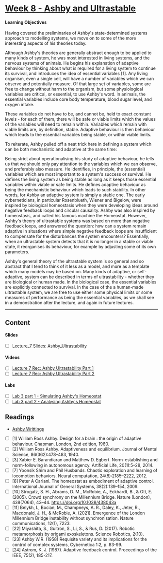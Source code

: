 # [Week 8 - Ashby and Ultrastable](https://canvas.sussex.ac.uk/courses/31028/pages/week-8-ashby-and-ultrastable-systems?module_item_id=1500418)
#### Learning Objectives
Having covered the preliminaries of Ashby's state-determined systems approach to modelling systems, we move on to some of the more interesting aspects of his theories today.  

Although Ashby's theories are generally abstract enough to be applied to many kinds of system, he was most interested in living systems, and the nervous systems of animals. He begins his explanation of adaptive behaviour by thinking about what is required for a living system to continue its survival, and introduces the idea of essential variables [1]. Any living organism, even a single cell, will have a number of variables which we can observe and potentially measure. Of that large set of variables, some are free to change without harm to the organism, but some physiological variables are critical, or essential, to use Ashby's word. In animals, the essential variables include core body temperature, blood sugar level, and oxygen intake.

These variables do not have to be, and cannot be, held to exact constant levels - for each of them, there will be safe or viable limits which the values of the variables will need to remain within. Variables which remain with viable limits are, by definition, stable. Adaptive behaviour is then behaviour which leads to the essential variables being stable, or within viable limits. 

To reiterate, Ashby pulled off a neat trick here in defining a system which can be both mechanistic and adaptive at the same time:

Being strict about operationalising his study of adaptive behaviour, he tells us that we should only pay attention to the variables which we can observe, and preferably also measure.
He identifies, in principle, the (essential) variables which are most important to a system's success or survival.
He defines the living system as being stable as long as it keeps those essential variables within viable or safe limits.
He defines adaptive behaviour as being the mechanistic behaviour which leads to such stability. In other words, for Ashby an adaptive system is simply a stable one.
The early cyberneticians, in particular Rosenblueth, Wiener and Bigelow, were inspired by biological homeostasis when they were developing ideas around negative feedback loops and circular causality. Ashby was also inspired by homeostasis, and called his famous machine the Homeostat. However, Ashby's theory of ultrastable systems was based on more than negative feedback loops, and answered the question: how can a system remain adaptive in situations where simple negative feedback loops are insufficient to compensate for the disturbances the system encounters? Essentially, when an ultrastable system detects that it is no longer in a stable or viable state, it reorganises its behaviour, for example by adjusting some of its own parameters.

Ashby's general theory of the ultrastable system is so general and so abstract that I tend to think of it less as a model, and more as a template which many models may be based on. Many kinds of adaptive, or self-adaptive, system can be described in terms of ultrastability - whether they are biological or human made. In the biological case, the essential variables are explicitly connected to survival. In the case of the a human-made ultrastable system, we are free to use either some physical limits or some measures of performance as being the essential variables, as we shall see in a demonstration after the lecture, and again in future lectures.

---

## Content
#### Slides
- [ ] [Lecture_7 Slides: Ashby_Ultrastability](https://canvas.sussex.ac.uk/courses/31028/files/5629457?wrap=1)
#### Videos
- [ ] [Lecture 7 Rec: Ashby Ultrastability Part 1](https://sussex.cloud.panopto.eu/Panopto/Pages/Viewer.aspx?id=d77159fc-166c-4689-8bfd-b2ac00e7963b#:~:text=Lecture%20learning-,outcomes,-18%3A00)
- [ ] [Lecture 7 Rec: Ashby Ultrastability Part 2](https://sussex.cloud.panopto.eu/Panopto/Pages/Viewer.aspx?id=7705af40-c56f-4a11-94a6-b2b1010bf813)
#### Labs
- [ ] [Lab 3 part 1 - Simulating Ashby's Homeostat](https://canvas.sussex.ac.uk/courses/31028/pages/lab-3-part-1-simulating-ashbys-homeostat?module_item_id=1500792)
- [ ] [Lab 3 part 2 - Analysing Ashby's Homeostat](https://canvas.sussex.ac.uk/courses/31028/pages/lab-3-part-2-analysing-ashbys-homeostat?module_item_id=1500793)

## Readings
- [Ashby Writtings](https://canvas.sussex.ac.uk/courses/31028/pages/cybernetics-resources)

- [ ] [1] William Ross Ashby. Design for a brain : the origin of adaptive behaviour. Chapman, London, 2nd edition, 1960.
- [ ] [2] William Ross Ashby. Adaptiveness and equilibrium. Journal of Mental Science, 86(362):478–483, 1940.
- [ ] [3] Xabier E. Barandiaran and Matthew D. Egbert. Norm-establishing and norm-following in autonomous agency. Artificial Life, 20(1):5–28, 2014.
- [ ] [7] Yoonsik Shim and Phil Husbands. Chaotic exploration and learning of locomotion behaviors. Neural computation, 24(8):2185–2222, 2012.
- [ ] [8] Peter A Cariani. The homeostat as embodiment of adaptive control. International Journal of General Systems, 38(2):139–154, 2009.
- [ ] [10] Strogatz, S. H., Abrams, D. M., McRobie, A., Eckhardt, B., & Ott, E. (2005). Crowd synchrony on the Millennium Bridge. Nature (London), 438(7064), 43–44. https://doi.org/10.1038/438043a
- [ ] [11] Belykh, I., Bocian, M., Champneys, A. R., Daley, K., Jeter, R., Macdonald, J. H., & McRobie, A. (2021). Emergence of the London Millennium Bridge instability without synchronisation. Nature communications, 12(1), 7223.
- [ ] [22] Miyashita, S., Guitron, S., Li, S., & Rus, D. (2017). Robotic metamorphosis by origami exoskeletons. Science Robotics, 2(10).
- [ ] [23] Ashby W.R. (1958) Requisite variety and its implications for the control of complex systems, Cybernetica 1:2, p. 83-99.
- [ ] [24] Astrom, K. J. (1987). Adaptive feedback control. Proceedings of the IEEE, 75(2), 185-217.
